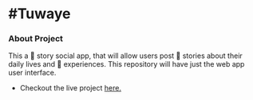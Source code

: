 # #Tuwaye

### About Project

This a 🥇 story social app, that will allow users post 💌 stories about their daily lives and 📢 experiences. This repository will have just the web app user interface.

- Checkout the live project [here.](https://raw.githack.com/Cathella/Tuwaye/development/dashboard.html)